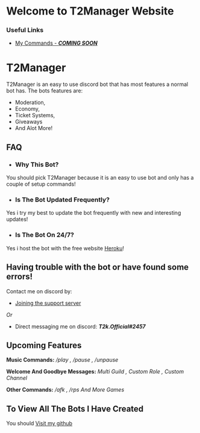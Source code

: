 # Welcome to T2Manager Website
### Useful Links
- [My Commands - ***COMING SOON***]()


# T2Manager

T2Manager is an easy to use discord bot that has most features a normal bot has.
The bots features are:
- Moderation,
- Economy,
- Ticket Systems,
- Giveaways
- And Alot More!

## FAQ
- ### Why This Bot?
You should pick T2Manager because it is an easy to use bot and only has a couple of setup commands!

- ### Is The Bot Updated Frequently?
Yes i try my best to update the bot frequently with new and interesting updates!

- ### Is The Bot On 24/7?
Yes i host the bot with the free website [Heroku](heroku.com)!

## Having trouble with the bot or have found some errors!
Contact me on discord by:
- [Joining the support server](https://discord.gg/aMgCkekQJ9)

*Or*

- Direct messaging me on discord: ***T2k.Official#2457***


## Upcoming Features
**Music Commands:**
*/play , /pause , /unpause*

**Welcome And Goodbye Messages:**
*Multi Guild , Custom Role , Custom Channel*

**Other Commands:**
*/afk , /rps And More Games*

## To View All The Bots I Have Created
You should [Visit my github](https://github.com/t2k-official)
